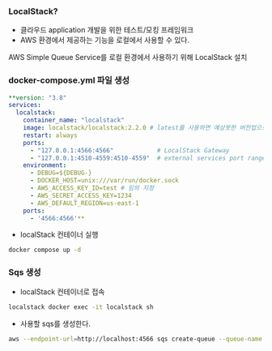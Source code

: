 ### LocalStack?

- 클라우드 application 개발을 위한 테스트/모킹 프레임워크
- AWS 환경에서 제공하는 기능을 로컬에서 사용할 수 있다.

AWS Simple Queue Service를 로컬 환경에서 사용하기 위해 LocalStack 설치

### docker-compose.yml 파일 생성

```yaml
**version: "3.8"
services:
  localstack:
    container_name: "localstack"
    image: localstack/localstack:2.2.0 # latest를 사용하면 예상못한 버전업으로 인해 오류가 발생할 수 있기 때문에 버전 고정해서 사용
    restart: always
    ports:
      - "127.0.0.1:4566:4566"            # LocalStack Gateway
      - "127.0.0.1:4510-4559:4510-4559"  # external services port range
    environment:
      - DEBUG=${DEBUG-}
      - DOCKER_HOST=unix:///var/run/docker.sock
      - AWS_ACCESS_KEY_ID=test # 임의 지정
      - AWS_SECRET_ACCESS_KEY=1234
      - AWS_DEFAULT_REGION=us-east-1
    ports:
      - '4566:4566'**

```

- localStack 컨테이너 실행

```bash
docker compose up -d
```

### Sqs 생성

- localStack 컨테이너로 접속

```bash
localstack docker exec -it localstack sh
```

- 사용할 sqs를 생성한다.

```bash
aws --endpoint-url=http://localhost:4566 sqs create-queue --queue-name test-queue.fifo --attributes FifoQueue=true
```
